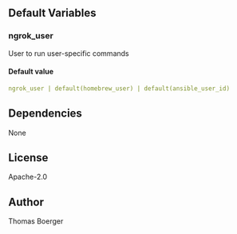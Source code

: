 
## Default Variables

### ngrok_user

User to run user-specific commands

#### Default value

```yaml
ngrok_user | default(homebrew_user) | default(ansible_user_id)
```
## Dependencies

None

## License

Apache-2.0

## Author

Thomas Boerger

